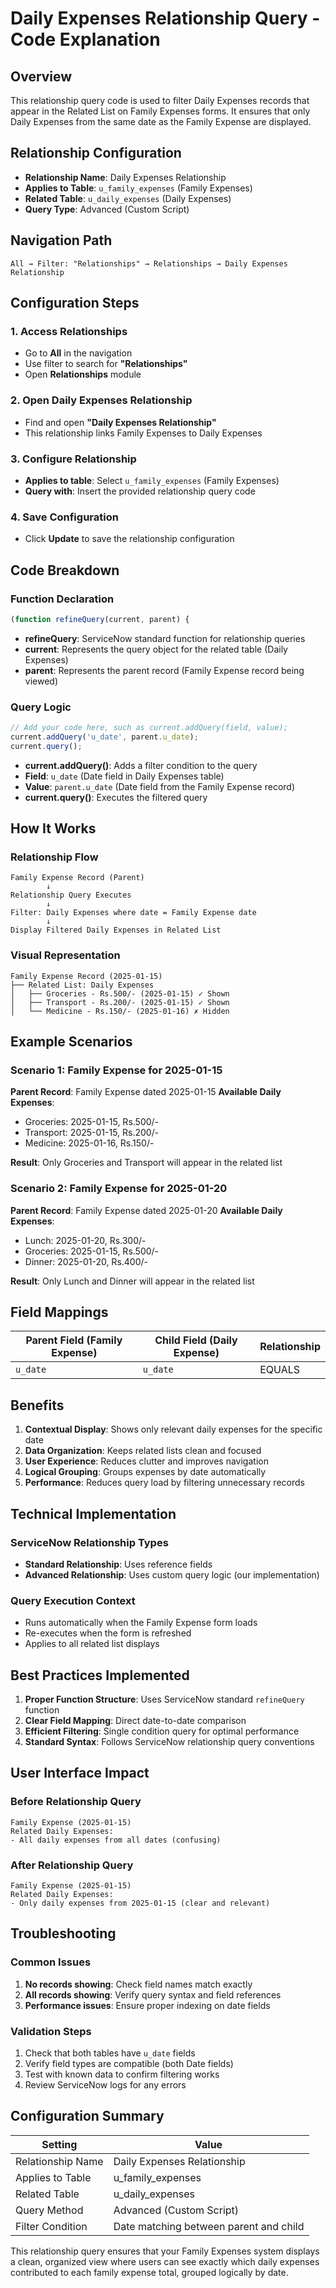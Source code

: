 # Daily Expenses Relationship Query - Code Explanation

## Overview
This relationship query code is used to filter Daily Expenses records that appear in the Related List on Family Expenses forms. It ensures that only Daily Expenses from the same date as the Family Expense are displayed.

## Relationship Configuration
- **Relationship Name**: Daily Expenses Relationship
- **Applies to Table**: `u_family_expenses` (Family Expenses)
- **Related Table**: `u_daily_expenses` (Daily Expenses)
- **Query Type**: Advanced (Custom Script)

## Navigation Path
```
All → Filter: "Relationships" → Relationships → Daily Expenses Relationship
```

## Configuration Steps

### 1. Access Relationships
- Go to **All** in the navigation
- Use filter to search for **"Relationships"**
- Open **Relationships** module

### 2. Open Daily Expenses Relationship
- Find and open **"Daily Expenses Relationship"**
- This relationship links Family Expenses to Daily Expenses

### 3. Configure Relationship
- **Applies to table**: Select `u_family_expenses` (Family Expenses)
- **Query with**: Insert the provided relationship query code

### 4. Save Configuration
- Click **Update** to save the relationship configuration

## Code Breakdown

### Function Declaration
```javascript
(function refineQuery(current, parent) {
```
- **refineQuery**: ServiceNow standard function for relationship queries
- **current**: Represents the query object for the related table (Daily Expenses)
- **parent**: Represents the parent record (Family Expense record being viewed)

### Query Logic
```javascript
// Add your code here, such as current.addQuery(field, value);
current.addQuery('u_date', parent.u_date);
current.query();
```
- **current.addQuery()**: Adds a filter condition to the query
- **Field**: `u_date` (Date field in Daily Expenses table)
- **Value**: `parent.u_date` (Date field from the Family Expense record)
- **current.query()**: Executes the filtered query

## How It Works

### Relationship Flow
```
Family Expense Record (Parent)
        ↓
Relationship Query Executes
        ↓
Filter: Daily Expenses where date = Family Expense date
        ↓
Display Filtered Daily Expenses in Related List
```

### Visual Representation
```
Family Expense Record (2025-01-15)
├── Related List: Daily Expenses
│   ├── Groceries - Rs.500/- (2025-01-15) ✓ Shown
│   ├── Transport - Rs.200/- (2025-01-15) ✓ Shown  
│   └── Medicine - Rs.150/- (2025-01-16) ✗ Hidden
```

## Example Scenarios

### Scenario 1: Family Expense for 2025-01-15
**Parent Record**: Family Expense dated 2025-01-15
**Available Daily Expenses**:
- Groceries: 2025-01-15, Rs.500/-
- Transport: 2025-01-15, Rs.200/-
- Medicine: 2025-01-16, Rs.150/-

**Result**: Only Groceries and Transport will appear in the related list

### Scenario 2: Family Expense for 2025-01-20
**Parent Record**: Family Expense dated 2025-01-20
**Available Daily Expenses**:
- Lunch: 2025-01-20, Rs.300/-
- Groceries: 2025-01-15, Rs.500/-
- Dinner: 2025-01-20, Rs.400/-

**Result**: Only Lunch and Dinner will appear in the related list

## Field Mappings

| Parent Field (Family Expense) | Child Field (Daily Expense) | Relationship |
|------------------------------|----------------------------|--------------|
| `u_date` | `u_date` | EQUALS |

## Benefits

1. **Contextual Display**: Shows only relevant daily expenses for the specific date
2. **Data Organization**: Keeps related lists clean and focused
3. **User Experience**: Reduces clutter and improves navigation
4. **Logical Grouping**: Groups expenses by date automatically
5. **Performance**: Reduces query load by filtering unnecessary records

## Technical Implementation

### ServiceNow Relationship Types
- **Standard Relationship**: Uses reference fields
- **Advanced Relationship**: Uses custom query logic (our implementation)

### Query Execution Context
- Runs automatically when the Family Expense form loads
- Re-executes when the form is refreshed
- Applies to all related list displays

## Best Practices Implemented

1. **Proper Function Structure**: Uses ServiceNow standard `refineQuery` function
2. **Clear Field Mapping**: Direct date-to-date comparison
3. **Efficient Filtering**: Single condition query for optimal performance
4. **Standard Syntax**: Follows ServiceNow relationship query conventions

## User Interface Impact

### Before Relationship Query
```
Family Expense (2025-01-15)
Related Daily Expenses:
- All daily expenses from all dates (confusing)
```

### After Relationship Query
```
Family Expense (2025-01-15)  
Related Daily Expenses:
- Only daily expenses from 2025-01-15 (clear and relevant)
```

## Troubleshooting

### Common Issues
1. **No records showing**: Check field names match exactly
2. **All records showing**: Verify query syntax and field references
3. **Performance issues**: Ensure proper indexing on date fields

### Validation Steps
1. Check that both tables have `u_date` fields
2. Verify field types are compatible (both Date fields)  
3. Test with known data to confirm filtering works
4. Review ServiceNow logs for any errors

## Configuration Summary

| Setting | Value |
|---------|-------|
| Relationship Name | Daily Expenses Relationship |
| Applies to Table | u_family_expenses |
| Related Table | u_daily_expenses |
| Query Method | Advanced (Custom Script) |
| Filter Condition | Date matching between parent and child |

This relationship query ensures that your Family Expenses system displays a clean, organized view where users can see exactly which daily expenses contributed to each family expense total, grouped logically by date.